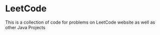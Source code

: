 # LeetCode
This is a collection of code for problems on LeetCode website as well as other Java Projects
